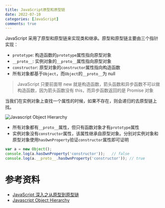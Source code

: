 ```yaml
---
title: JavaScript原型和原型链
date: 2022-07-10
categories: [JavaScript]
comments: true
---
```


JavaScript 采用了原型和原型链来实现类和继承。原型和原型链主要由三个指针实现：

- `prototype`: 构造函数的`prototype`属性指向原型对象
- `__proto__`: 实例对象的`__proto__`属性指向原型对象
- `constructor`: 原型对象的`constructor`属性指向构造函数
- 所有对象都基于`Object`，而`Object`的`__proto__`为 null

<!-- more -->

> JavaScript 只要前面带 new 就是构造函数，箭头函数和异步函数不可以做构造函数，因为箭头函数没有 this，而异步函数返回的是 Promise 对象

当我们在实例对象上查找一个属性的时候，如果不存在，则会递归的去原型链上找。

![Javascript Object Hierarchy](http://www.mollypages.org/tutorials/jsobj.jpg)

- 所有对象都有`__proto__`属性，但只有函数对象才有`prototype`属性
- 实例对象没有`constructor`属性，该属性继承自原型对象。分别对实例对象和原型对象使用`hasOwnProperty`验证`constructor`属性即可证明

```Javascript
var a = new Object();
console.log(a.hasOwnProperty('constructor'));   // false
console.log(a.__proto__.hasOwnProperty('constructor')); // true
```

# 参考资料

- [JavaScript 深入之从原型到原型链](https://github.com/mqyqingfeng/Blog/issues/2)
- [Javascript Object Hierarchy](http://www.mollypages.org/tutorials/js.mp)
